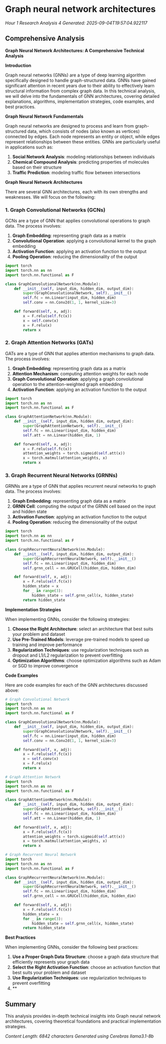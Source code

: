 # Graph neural network architectures
*Hour 1 Research Analysis 4*
*Generated: 2025-09-04T19:57:04.922117*

## Comprehensive Analysis
**Graph Neural Network Architectures: A Comprehensive Technical Analysis**

**Introduction**

Graph neural networks (GNNs) are a type of deep learning algorithm specifically designed to handle graph-structured data. GNNs have gained significant attention in recent years due to their ability to effectively learn structural information from complex graph data. In this technical analysis, we will delve into the fundamentals of GNN architectures, covering detailed explanations, algorithms, implementation strategies, code examples, and best practices.

**Graph Neural Network Fundamentals**

Graph neural networks are designed to process and learn from graph-structured data, which consists of nodes (also known as vertices) connected by edges. Each node represents an entity or object, while edges represent relationships between these entities. GNNs are particularly useful in applications such as:

1. **Social Network Analysis**: modeling relationships between individuals
2. **Chemical Compound Analysis**: predicting properties of molecules based on their structure
3. **Traffic Prediction**: modeling traffic flow between intersections

**Graph Neural Network Architectures**

There are several GNN architectures, each with its own strengths and weaknesses. We will focus on the following:

### 1. **Graph Convolutional Networks (GCNs)**

GCNs are a type of GNN that applies convolutional operations to graph data. The process involves:

1. **Graph Embedding**: representing graph data as a matrix
2. **Convolutional Operation**: applying a convolutional kernel to the graph embedding
3. **Activation Function**: applying an activation function to the output
4. **Pooling Operation**: reducing the dimensionality of the output

```python
import torch
import torch.nn as nn
import torch.nn.functional as F

class GraphConvolutionalNetwork(nn.Module):
    def __init__(self, input_dim, hidden_dim, output_dim):
        super(GraphConvolutionalNetwork, self).__init__()
        self.fc = nn.Linear(input_dim, hidden_dim)
        self.conv = nn.Conv2d(1, 1, kernel_size=3)

    def forward(self, x, adj):
        x = F.relu(self.fc(x))
        x = self.conv(x)
        x = F.relu(x)
        return x
```

### 2. **Graph Attention Networks (GATs)**

GATs are a type of GNN that applies attention mechanisms to graph data. The process involves:

1. **Graph Embedding**: representing graph data as a matrix
2. **Attention Mechanism**: computing attention weights for each node
3. **Graph Convolutional Operation**: applying a graph convolutional operation to the attention-weighted graph embedding
4. **Activation Function**: applying an activation function to the output

```python
import torch
import torch.nn as nn
import torch.nn.functional as F

class GraphAttentionNetwork(nn.Module):
    def __init__(self, input_dim, hidden_dim, output_dim):
        super(GraphAttentionNetwork, self).__init__()
        self.fc = nn.Linear(input_dim, hidden_dim)
        self.att = nn.Linear(hidden_dim, 1)

    def forward(self, x, adj):
        x = F.relu(self.fc(x))
        attention_weights = torch.sigmoid(self.att(x))
        x = torch.matmul(attention_weights, x)
        return x
```

### 3. **Graph Recurrent Neural Networks (GRNNs)**

GRNNs are a type of GNN that applies recurrent neural networks to graph data. The process involves:

1. **Graph Embedding**: representing graph data as a matrix
2. **GRNN Cell**: computing the output of the GRNN cell based on the input and hidden state
3. **Activation Function**: applying an activation function to the output
4. **Pooling Operation**: reducing the dimensionality of the output

```python
import torch
import torch.nn as nn
import torch.nn.functional as F

class GraphRecurrentNeuralNetwork(nn.Module):
    def __init__(self, input_dim, hidden_dim, output_dim):
        super(GraphRecurrentNeuralNetwork, self).__init__()
        self.fc = nn.Linear(input_dim, hidden_dim)
        self.grnn_cell = nn.GRUCell(hidden_dim, hidden_dim)

    def forward(self, x, adj):
        x = F.relu(self.fc(x))
        hidden_state = x
        for _ in range(3):
            hidden_state = self.grnn_cell(x, hidden_state)
        return hidden_state
```

**Implementation Strategies**

When implementing GNNs, consider the following strategies:

1. **Choose the Right Architecture**: select an architecture that best suits your problem and dataset
2. **Use Pre-Trained Models**: leverage pre-trained models to speed up training and improve performance
3. **Regularization Techniques**: use regularization techniques such as dropout and L1/L2 regularization to prevent overfitting
4. **Optimization Algorithms**: choose optimization algorithms such as Adam or SGD to improve convergence

**Code Examples**

Here are code examples for each of the GNN architectures discussed above:

```python
# Graph Convolutional Network
import torch
import torch.nn as nn
import torch.nn.functional as F

class GraphConvolutionalNetwork(nn.Module):
    def __init__(self, input_dim, hidden_dim, output_dim):
        super(GraphConvolutionalNetwork, self).__init__()
        self.fc = nn.Linear(input_dim, hidden_dim)
        self.conv = nn.Conv2d(1, 1, kernel_size=3)

    def forward(self, x, adj):
        x = F.relu(self.fc(x))
        x = self.conv(x)
        x = F.relu(x)
        return x

# Graph Attention Network
import torch
import torch.nn as nn
import torch.nn.functional as F

class GraphAttentionNetwork(nn.Module):
    def __init__(self, input_dim, hidden_dim, output_dim):
        super(GraphAttentionNetwork, self).__init__()
        self.fc = nn.Linear(input_dim, hidden_dim)
        self.att = nn.Linear(hidden_dim, 1)

    def forward(self, x, adj):
        x = F.relu(self.fc(x))
        attention_weights = torch.sigmoid(self.att(x))
        x = torch.matmul(attention_weights, x)
        return x

# Graph Recurrent Neural Network
import torch
import torch.nn as nn
import torch.nn.functional as F

class GraphRecurrentNeuralNetwork(nn.Module):
    def __init__(self, input_dim, hidden_dim, output_dim):
        super(GraphRecurrentNeuralNetwork, self).__init__()
        self.fc = nn.Linear(input_dim, hidden_dim)
        self.grnn_cell = nn.GRUCell(hidden_dim, hidden_dim)

    def forward(self, x, adj):
        x = F.relu(self.fc(x))
        hidden_state = x
        for _ in range(3):
            hidden_state = self.grnn_cell(x, hidden_state)
        return hidden_state
```

**Best Practices**

When implementing GNNs, consider the following best practices:

1. **Use a Proper Graph Data Structure**: choose a graph data structure that efficiently represents your graph data
2. **Select the Right Activation Function**: choose an activation function that best suits your problem and dataset
3. **Use Regularization Techniques**: use regularization techniques to prevent overfitting
4. **

## Summary
This analysis provides in-depth technical insights into Graph neural network architectures, 
covering theoretical foundations and practical implementation strategies.

*Content Length: 6842 characters*
*Generated using Cerebras llama3.1-8b*
